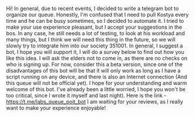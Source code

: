 Hi! In general, due to recent events, I decided to write a telegram bot to organize our queue. Honestly, I'm confused that I need to pull Kostya every time and he can be busy sometimes, so I decided to automate it. I tried to make your use experience pleasant, but I accept your suggestions in the bos. In any case, he still needs a lot of testing, to look at his workload and many things, but I think we will need this thing in the future, so we will slowly try to integrate him into our society 351001. In general, I suggest a bot, I hope you will support it, I will do a survey below to find out how you like this idea. I will ask the elders not to come in, as there are no checks on who is signing up. For now, consider this a beta version, since one of the disadvantages of this bot will be that it will only work as long as I have a script running on any device, and there is also an Internet connection (And this queue will not be official yet). I hope for your understanding and warm welcome of this bot. I've already been a little worried, I hope you won't be too critical, since I wrote it myself and last night). Here is the link - https://t.me/labs_queue_poit_bot I am waiting for your reviews, as I really want to make your experience enjoyable!
